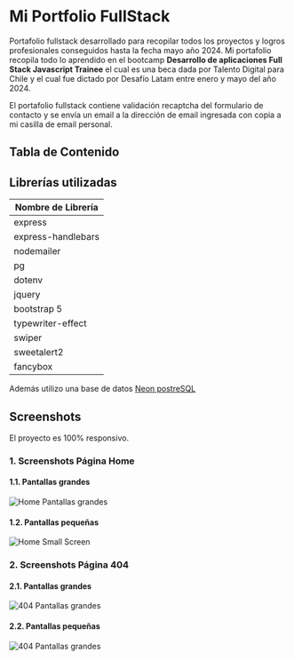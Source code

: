 # Mi Portfolio FullStack

Portafolio fullstack desarrollado para recopilar todos los proyectos y logros profesionales conseguidos hasta la fecha mayo año 2024. Mi portafolio recopila todo lo aprendido en el bootcamp **Desarrollo de aplicaciones Full Stack Javascript Trainee** el cual es una beca dada por Talento Digital para Chile y el cual fue dictado por Desafío Latam entre enero y mayo del año 2024.

El portafolio fullstack contiene validación recaptcha del formulario de contacto y se envía un email a la dirección de email ingresada con copia a mi casilla de email personal.

## Tabla de Contenido

## Librerías utilizadas

| Nombre de Librería |
| ------------------ |
| express            |
| express-handlebars |
| nodemailer         |
| pg                 |
| dotenv             |
| jquery             |
| bootstrap 5        |
| typewriter-effect  |
| swiper             |
| sweetalert2        |
| fancybox           |

Además utilizo una base de datos [Neon postreSQL](https://neon.tech/)

## Screenshots

El proyecto es 100% responsivo.

### 1. Screenshots Página Home

#### 1.1. Pantallas grandes

![Home Pantallas grandes](./screenshots/big_screen.webp)

#### 1.2. Pantallas pequeñas

![Home Small Screen](./screenshots/small_screen.webp)

### 2. Screenshots Página 404

#### 2.1. Pantallas grandes

![404 Pantallas grandes](./screenshots/404_big_screen.webp)

#### 2.2. Pantallas pequeñas

![404 Pantallas grandes](./screenshots/404_small_screen.webp)

